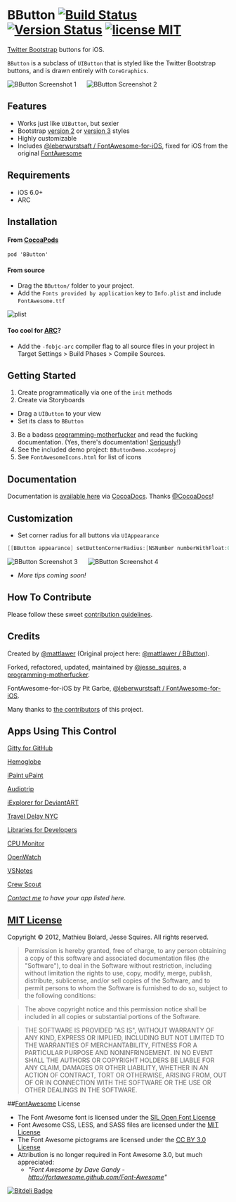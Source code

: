 # BButton [![Build Status](https://secure.travis-ci.org/jessesquires/BButton.png)](http://travis-ci.org/jessesquires/BButton) [![Version Status](https://cocoapod-badges.herokuapp.com/v/BButton/badge.png)][docsLink] [![license MIT](http://b.repl.ca/v1/license-MIT-blue.png)][mitLink]

[Twitter Bootstrap](http://getbootstrap.com) buttons for iOS.

`BButton` is a subclass of `UIButton` that is styled like the Twitter Bootstrap buttons, and is drawn entirely with `CoreGraphics`.

![BButton Screenshot 1][img1] &nbsp;&nbsp;&nbsp;&nbsp; ![BButton Screenshot 2][img2]

## Features

* Works just like `UIButton`, but sexier
* Bootstrap [version 2](http://getbootstrap.com/2.3.2/) or [version 3](http://getbootstrap.com) styles
* Highly customizable
* Includes [@leberwurstsaft / FontAwesome-for-iOS](https://github.com/leberwurstsaft/FontAwesome-for-iOS), fixed for iOS from the original [FontAwesome](http://fortawesome.github.com/Font-Awesome/)

## Requirements

* iOS 6.0+ 
* ARC

## Installation

#### From [CocoaPods](http://www.cocoapods.org)

`pod 'BButton'`

#### From source

* Drag the `BButton/` folder to your project.
* Add the `Fonts provided by application` key to `Info.plist` and include `FontAwesome.ttf`

![plist][img3]

#### Too cool for [ARC](https://developer.apple.com/library/mac/releasenotes/ObjectiveC/RN-TransitioningToARC/Introduction/Introduction.html)?

* Add the `-fobjc-arc` compiler flag to all source files in your project in Target Settings > Build Phases > Compile Sources.

## Getting Started

1. Create programmatically via one of the `init` methods
2. Create via Storyboards
  * Drag a `UIButton` to your view
  * Set its class to `BButton`
3. Be a badass [programming-motherfucker](http://programming-motherfucker.com) and read the fucking documentation. (Yes, there's documentation! [Seriously](http://www.nrcc.org/wp-content/uploads/2013/05/Moonwalk.gif)!)
4. See the included demo project: `BButtonDemo.xcodeproj`
5. See `FontAwesomeIcons.html` for list of icons

## Documentation

Documentation is [available here][docsLink] via [CocoaDocs](http://cocoadocs.org). Thanks [@CocoaDocs](https://twitter.com/CocoaDocs)!

## Customization

* Set corner radius for all buttons via `UIAppearance`

````objective-c
[[BButton appearance] setButtonCornerRadius:[NSNumber numberWithFloat:0.0f]];
````

![BButton Screenshot 3][img4] &nbsp;&nbsp;&nbsp;&nbsp; ![BButton Screenshot 4][img5]

* *More tips coming soon!*

## How To Contribute

Please follow these sweet [contribution guidelines](https://github.com/jessesquires/HowToContribute).

## Credits

Created by [@mattlawer](https://twitter.com/mattlawer) (Original project here: [@mattlawer / BButton](https://github.com/mattlawer/BButton)).

Forked, refactored, updated, maintained by [@jesse_squires](https://twitter.com/jesse_squires), a [programming-motherfucker](http://programming-motherfucker.com).

FontAwesome-for-iOS by Pit Garbe, [@leberwurstsaft / FontAwesome-for-iOS](https://github.com/leberwurstsaft/FontAwesome-for-iOS).

Many thanks to [the contributors](https://github.com/jessesquires/BButton/graphs/contributors) of this project.

## Apps Using This Control

[Gitty for GitHub](https://itunes.apple.com/us/app/gitty-for-github/id645696309?mt=8)

[Hemoglobe](http://bit.ly/hemoglobeapp)

[iPaint uPaint](http://bit.ly/ipupappstr)

[Audiotrip](https://itunes.apple.com/us/app/audiotrip/id569634193?mt=8)

[iExplorer for DeviantART](https://itunes.apple.com/us/app/iexplorer-for-deviantart/id657212778?mt=8)

[Travel Delay NYC](https://itunes.apple.com/us/app/train-delay-nyc-subway-status/id384027573?mt=8)

[Libraries for Developers](https://itunes.apple.com/us/app/libraries-for-developers/id653427112?mt=8)

[CPU Monitor](https://itunes.apple.com/us/app/cpumonitor/id680137811?mt=8)

[OpenWatch](https://itunes.apple.com/us/app/openwatch-free-video-streaming/id642680756?mt=8)

[VSNotes](https://itunes.apple.com/us/app/vsnotes/id695433001?mt=8)

[Crew Scout](https://itunes.apple.com/us/app/crew-scout/id721124938?mt=8)

*[Contact me](mailto:jesse.squires.developer@gmail.com) to have your app listed here.*

## [MIT License][mitLink]

Copyright &copy; 2012, Mathieu Bolard, Jesse Squires. All rights reserved.

>Permission is hereby granted, free of charge, to any person obtaining a copy of this software and associated documentation files (the "Software"), to deal in the Software without restriction, including without limitation the rights to use, copy, modify, merge, publish, distribute, sublicense, and/or sell copies of the Software, and to permit persons to whom the Software is furnished to do so, subject to the following conditions:

>The above copyright notice and this permission notice shall be included in all copies or substantial portions of the Software.

>THE SOFTWARE IS PROVIDED "AS IS", WITHOUT WARRANTY OF ANY KIND, EXPRESS OR IMPLIED, INCLUDING BUT NOT LIMITED TO THE WARRANTIES OF MERCHANTABILITY, FITNESS FOR A PARTICULAR PURPOSE AND NONINFRINGEMENT. IN NO EVENT SHALL THE AUTHORS OR COPYRIGHT HOLDERS BE LIABLE FOR ANY CLAIM, DAMAGES OR OTHER LIABILITY, WHETHER IN AN ACTION OF CONTRACT, TORT OR OTHERWISE, ARISING FROM, OUT OF OR IN CONNECTION WITH THE SOFTWARE OR THE USE OR OTHER DEALINGS IN THE SOFTWARE.

##[FontAwesome](https://github.com/FortAwesome/Font-Awesome) License

* The Font Awesome font is licensed under the [SIL Open Font License](http://scripts.sil.org/OFL)
* Font Awesome CSS, LESS, and SASS files are licensed under the [MIT License](http://opensource.org/licenses/mit-license.html)
* The Font Awesome pictograms are licensed under the [CC BY 3.0 License](http://creativecommons.org/licenses/by/3.0)
* Attribution is no longer required in Font Awesome 3.0, but much appreciated:
	* *"Font Awesome by Dave Gandy - http://fortawesome.github.com/Font-Awesome"*

[docsLink]:http://cocoadocs.org/docsets/BButton/3.2.3
[mitLink]:http://opensource.org/licenses/MIT

[img1]:https://raw.github.com/jessesquires/BButton/master/Screenshots/screenshot-0.png
[img2]:https://raw.github.com/jessesquires/BButton/master/Screenshots/screenshot-2.png
[img3]:https://raw.github.com/jessesquires/BButton/master/Screenshots/plist.png
[img4]:https://raw.github.com/jessesquires/BButton/master/Screenshots/screenshot-4.png
[img5]:https://raw.github.com/jessesquires/BButton/master/Screenshots/screenshot-5.png

[![Bitdeli Badge](https://d2weczhvl823v0.cloudfront.net/jessesquires/bbutton/trend.png)](https://bitdeli.com/free "Bitdeli Badge")
